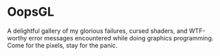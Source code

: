 # OopsGL
A delightful gallery of my glorious failures, cursed shaders, and WTF-worthy error messages encountered while doing graphics programming. Come for the pixels, stay for the panic.
